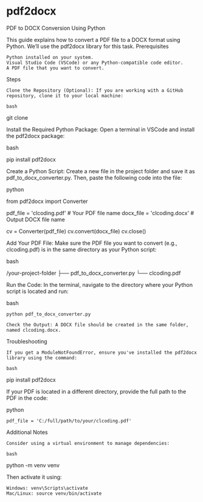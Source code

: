 # pdf2docx

PDF to DOCX Conversion Using Python

This guide explains how to convert a PDF file to a DOCX format using Python. We’ll use the pdf2docx library for this task.
Prerequisites

    Python installed on your system.
    Visual Studio Code (VSCode) or any Python-compatible code editor.
    A PDF file that you want to convert.

Steps

    Clone the Repository (Optional): If you are working with a GitHub repository, clone it to your local machine:

    bash

git clone <your-repo-url>

Install the Required Python Package: Open a terminal in VSCode and install the pdf2docx package:

bash

pip install pdf2docx

Create a Python Script: Create a new file in the project folder and save it as pdf_to_docx_converter.py. Then, paste the following code into the file:

python

from pdf2docx import Converter

pdf_file = 'clcoding.pdf'  # Your PDF file name
docx_file = 'clcoding.docx'  # Output DOCX file name

cv = Converter(pdf_file)
cv.convert(docx_file)
cv.close()

Add Your PDF File: Make sure the PDF file you want to convert (e.g., clcoding.pdf) is in the same directory as your Python script:

bash

/your-project-folder
  ├── pdf_to_docx_converter.py
  └── clcoding.pdf

Run the Code: In the terminal, navigate to the directory where your Python script is located and run:

bash

    python pdf_to_docx_converter.py

    Check the Output: A DOCX file should be created in the same folder, named clcoding.docx.

Troubleshooting

    If you get a ModuleNotFoundError, ensure you've installed the pdf2docx library using the command:

    bash

pip install pdf2docx

If your PDF is located in a different directory, provide the full path to the PDF in the code:

python

    pdf_file = 'C:/full/path/to/your/clcoding.pdf'

Additional Notes

    Consider using a virtual environment to manage dependencies:

    bash

python -m venv venv

Then activate it using:

    Windows: venv\Scripts\activate
    Mac/Linux: source venv/bin/activate
